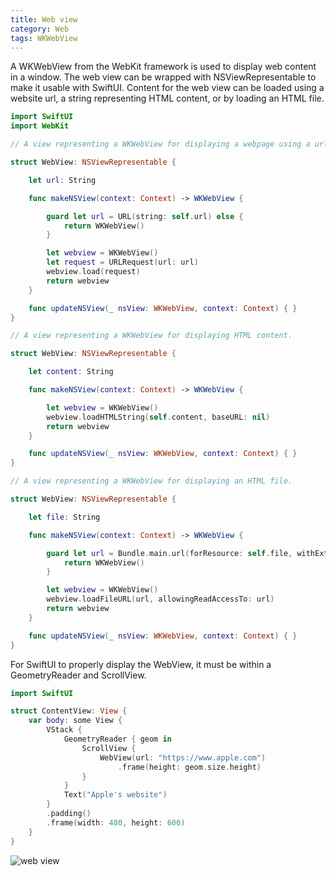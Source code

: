 ```yaml
---
title: Web view
category: Web
tags: WKWebView
---
```


A WKWebView from the WebKit framework is used to display web content in a window. The web view can be wrapped with NSViewRepresentable to make it usable with SwiftUI. Content for the web view can be loaded using a website url, a string representing HTML content, or by loading an HTML file.

```swift
import SwiftUI
import WebKit

// A view representing a WKWebView for displaying a webpage using a url.

struct WebView: NSViewRepresentable {

    let url: String

    func makeNSView(context: Context) -> WKWebView {

        guard let url = URL(string: self.url) else {
            return WKWebView()
        }

        let webview = WKWebView()
        let request = URLRequest(url: url)
        webview.load(request)
        return webview
    }

    func updateNSView(_ nsView: WKWebView, context: Context) { }
}
```

```swift
// A view representing a WKWebView for displaying HTML content.

struct WebView: NSViewRepresentable {

    let content: String

    func makeNSView(context: Context) -> WKWebView {

        let webview = WKWebView()
        webview.loadHTMLString(self.content, baseURL: nil)
        return webview
    }

    func updateNSView(_ nsView: WKWebView, context: Context) { }
}
```

```swift
// A view representing a WKWebView for displaying an HTML file.

struct WebView: NSViewRepresentable {

    let file: String

    func makeNSView(context: Context) -> WKWebView {

        guard let url = Bundle.main.url(forResource: self.file, withExtension: "html") else {
            return WKWebView()
        }

        let webview = WKWebView()
        webview.loadFileURL(url, allowingReadAccessTo: url)
        return webview
    }

    func updateNSView(_ nsView: WKWebView, context: Context) { }
}
```

For SwiftUI to properly display the WebView, it must be within a GeometryReader and ScrollView.

```swift
import SwiftUI

struct ContentView: View {
    var body: some View {
        VStack {
            GeometryReader { geom in
                ScrollView {
                    WebView(url: "https://www.apple.com")
                        .frame(height: geom.size.height)
                }
            }
            Text("Apple's website")
        }
        .padding()
        .frame(width: 480, height: 600)
    }
}
```
![web view](/swift-macos/images/web-view.png)
